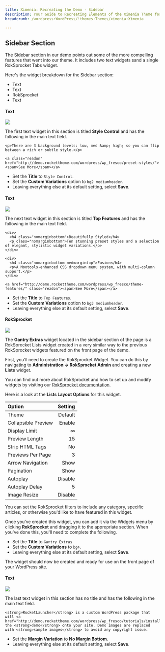 ```yaml
---
title: Ximenia: Recreating the Demo - Sidebar
description: Your Guide to Recreating Elements of the Ximenia Theme for WordPress
breadcrumb: /wordpress:WordPress/!themes:Themes/ximenia:Ximenia

---
```


Sidebar Section
-----
The Sidebar section in our demo points out some of the more compelling features that went into our theme. It includes two text widgets sand a single RokSprocket Tabs widget.

Here's the widget breakdown for the Sidebar section:

* Text
* Text
* RokSprocket
* Text

#### Text

![][demo1]

The first text widget in this section is titled **Style Control** and has the following in the main text field.

~~~
<p>There are 3 background levels: low, med &amp; high; so you can flip between a rich or subtle style.</p>

<a class="readon" href="http://demo.rockettheme.com/wordpress/wp_fresco/preset-styles/"><span>See More</span></a>
~~~

* Set the **Title** to `Style Control`.
* Set the **Custom Variations** option to `bg2 mediumheader`.
* Leaving everything else at its default setting, select **Save**.

#### Text

![][demo2]

The next text widget in this section is titled **Top Features** and has the following in the main text field.

~~~
<div>
  <h4 class="nomarginbottom">Beautifully Styled</h4>
  <p class="nomarginbottom">Ten stunning preset styles and a selection of elegant, stylistic widget variations.</p>
</div>

<div>
  <h4 class="nomarginbottom medmargintop">Fusion</h4>
  <p>A Mootools-enhanced CSS dropdown menu system, with multi-column support.</p>
</div>

<a href="http://demo.rockettheme.com/wordpress/wp_fresco/theme-features/" class="readon"><span>See More</span></a>
~~~

* Set the **Title** to `Top Features`.
* Set the **Custom Variations** option to `bg3 mediumheader`.
* Leaving everything else at its default setting, select **Save**.

#### RokSprocket

![][demo3]

The **Gantry Extras** widget located in the sidebar section of the page is a RokSprocket Lists widget created in a very similar way to the previous RokSprocket widgets featured on the front page of the demo.

First, you'll need to create the RokSprocket Widget. You can do this by navigating to **Administration -> RokSprocket Admin** and creating a new **Lists** widget. 

You can find out more about RokSprocket and how to set up and modify widgets by visiting our [RokSprocket documentation][roksprocket].

Here is a look at the **Lists Layout Options** for this widget.

| Option              | Setting |  
| :------------------ | ------: |  
| Theme               | Default |  
| Collapsible Preview |  Enable |  
| Display Limit       |       ∞ |  
| Preview Length      |      15 |  
| Strip HTML Tags     |      No |  
| Previews Per Page   |       3 |  
| Arrow Navigation    |    Show |  
| Pagination          |    Show |  
| Autoplay            | Disable |  
| Autoplay Delay      |       5 |  
| Image Resize        | Disable |  

You can set the RokSprocket filters to include any category, specific articles, or otherwise you'd like to have featured in this widget.

Once you've created this widget, you can add it via the Widgets menu by clicking **RokSprocket** and dragging it to the appropriate section. When you've done this, you'll need to complete the following.

* Set the **Title** to `Gantry Extras`
* Set the **Custom Variations** to `bg4`.
* Leaving everything else at its default setting, select **Save**.

The widget should now be created and ready for use on the front page of your WordPress site.

#### Text

![][demo4]

The last text widget in this section has no title and has the following in the main text field.

~~~
<strong>RocketLauncher</strong> is a custom WordPress package that will <a href="http://demo.rockettheme.com/wordpress/wp_fresco/tutorials/installation/">install</a> the <strong>demo</strong> onto your site. Demo images are replaced with <strong>sample images</strong> to avoid any copyright issue.
~~~

* Set the **Margin Variation** to **No Margin Bottom**.
* Leaving everything else at its default setting, select **Save**.

[demo1]: assets/demo_7.jpeg
[demo2]: assets/demo_8.jpeg
[demo3]: assets/demo_9.jpeg
[demo4]: assets/demo_12.jpeg
[roksprocket]: ../../plugins/roksprocket